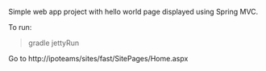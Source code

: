Simple web app project with hello world page displayed using Spring MVC.

To run:
> gradle jettyRun

Go to http://ipoteams/sites/fast/SitePages/Home.aspx